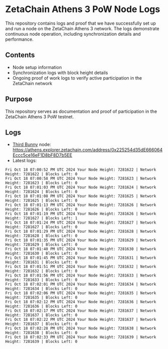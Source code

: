 # ZetaChain Athens 3 PoW Node Logs
This repository contains logs and proof that we have successfully set up and run a node on the ZetaChain Athens 3 network. The logs demonstrate continuous node operation, including synchronization details and performance.

## Contents
- Node setup information
- Synchronization logs with block height details
- Ongoing proof of work logs to verify active participation in the ZetaChain network

## Purpose
This repository serves as documentation and proof of participation in the ZetaChain Athens 3 PoW testnet.

## Logs

- [Third Bunny](https://thirdbunny.xyz/) node: https://athens.explorer.zetachain.com/address/0x225254d35dE666064Eccc5ce16eF1D8bF8D7b5EE
- Latest logs:
```
Fri Oct 18 07:00:52 PM UTC 2024 Your Node Height: 7281622 | Network Height: 7281622 | Blocks Left: 0
Fri Oct 18 07:00:58 PM UTC 2024 Your Node Height: 7281623 | Network Height: 7281623 | Blocks Left: 0
Fri Oct 18 07:01:03 PM UTC 2024 Your Node Height: 7281624 | Network Height: 7281624 | Blocks Left: 0
Fri Oct 18 07:01:08 PM UTC 2024 Your Node Height: 7281625 | Network Height: 7281625 | Blocks Left: 0
Fri Oct 18 07:01:13 PM UTC 2024 Your Node Height: 7281626 | Network Height: 7281626 | Blocks Left: 0
Fri Oct 18 07:01:19 PM UTC 2024 Your Node Height: 7281626 | Network Height: 7281627 | Blocks Left: 1
Fri Oct 18 07:01:24 PM UTC 2024 Your Node Height: 7281627 | Network Height: 7281627 | Blocks Left: 0
Fri Oct 18 07:01:29 PM UTC 2024 Your Node Height: 7281628 | Network Height: 7281628 | Blocks Left: 0
Fri Oct 18 07:01:35 PM UTC 2024 Your Node Height: 7281629 | Network Height: 7281629 | Blocks Left: 0
Fri Oct 18 07:01:40 PM UTC 2024 Your Node Height: 7281630 | Network Height: 7281630 | Blocks Left: 0
Fri Oct 18 07:01:45 PM UTC 2024 Your Node Height: 7281631 | Network Height: 7281631 | Blocks Left: 0
Fri Oct 18 07:01:51 PM UTC 2024 Your Node Height: 7281632 | Network Height: 7281632 | Blocks Left: 0
Fri Oct 18 07:01:56 PM UTC 2024 Your Node Height: 7281633 | Network Height: 7281633 | Blocks Left: 0
Fri Oct 18 07:02:01 PM UTC 2024 Your Node Height: 7281634 | Network Height: 7281634 | Blocks Left: 0
Fri Oct 18 07:02:06 PM UTC 2024 Your Node Height: 7281635 | Network Height: 7281635 | Blocks Left: 0
Fri Oct 18 07:02:12 PM UTC 2024 Your Node Height: 7281636 | Network Height: 7281636 | Blocks Left: 0
Fri Oct 18 07:02:17 PM UTC 2024 Your Node Height: 7281637 | Network Height: 7281637 | Blocks Left: 0
Fri Oct 18 07:02:22 PM UTC 2024 Your Node Height: 7281637 | Network Height: 7281637 | Blocks Left: 0
Fri Oct 18 07:02:28 PM UTC 2024 Your Node Height: 7281638 | Network Height: 7281638 | Blocks Left: 0
Fri Oct 18 07:02:33 PM UTC 2024 Your Node Height: 7281639 | Network Height: 7281639 | Blocks Left: 0
```
